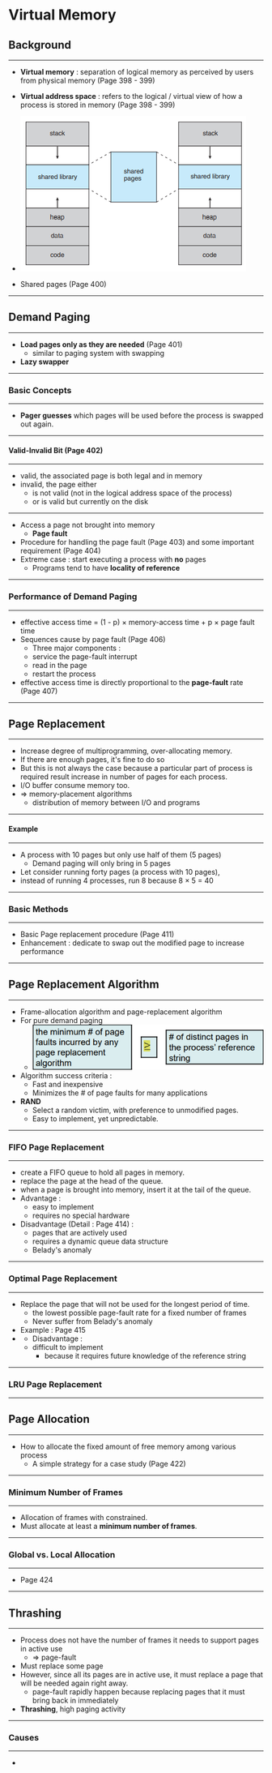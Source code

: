# Virtual Memory

## Background

---

- **Virtual memory** : separation of logical memory as perceived by users from physical memory (Page 398 - 399)
- **Virtual address space** : refers to the logical / virtual view of how a process is stored in memory (Page 398 - 399)
- ![virtual-addr-space](static/virtual-addr-space.png)

- Shared pages (Page 400)

---

## Demand Paging

---

- **Load pages only as they are needed** (Page 401)
  - similar to paging system with swapping
- **Lazy swapper**

---

### Basic Concepts

---

- **Pager guesses** which pages will be used before the process is swapped out again.

---

#### Valid-Invalid Bit (Page 402)

---

- valid, the associated page is both legal and in memory
- invalid, the page either 
  - is not valid (not in the logical address space of the process)
  - or is valid but currently on the disk

---

- Access a page not brought into memory
  - **Page fault**
- Procedure for handling the page fault (Page 403) and some important requirement (Page 404)
- Extreme case :  start executing a process with **no** pages
  - Programs tend to have **locality of reference**

---

### Performance of Demand Paging

---

- effective access time = (1 - p) $\times$ memory-access time + p $\times$ page fault time
- Sequences cause by page fault (Page 406)
  - Three major components : 
  - service the page-fault interrupt
  - read in the page
  - restart the process
- effective access time is directly proportional to the **page-fault** rate (Page 407)

---

## Page Replacement

---

- Increase degree of multiprogramming, over-allocating memory.
- If there are enough pages, it's fine to do so
- But this is not always the case because a particular part of process is required result increase in number of pages for each process.
- I/O buffer consume memory too.
- => memory-placement algorithms
  - distribution of memory between I/O and programs

---

#### Example

---

- A process with 10 pages but only use half of them (5 pages)
  - Demand paging will only bring in 5 pages
- Let consider running forty pages (a process with 10 pages),
- instead of running 4 processes, run 8 because 8 $\times$ 5 = 40

---

###  Basic Methods

---

- Basic Page replacement procedure (Page 411)
- Enhancement : dedicate to swap out the modified page to increase performance

---

## Page Replacement Algorithm

---

- Frame-allocation algorithm and page-replacement algorithm
- For pure demand paging
  -  ![demand-paging-remark](static/demand-paging-remark.png)
- Algorithm success criteria :
  - Fast and inexpensive
  - Minimizes the # of page faults for many applications
- **RAND**
  - Select a random victim, with preference to unmodified pages.
  - Easy to implement, yet unpredictable.

---

### FIFO Page Replacement

---

- create a FIFO queue to hold all pages in memory.
- replace the page at the head of the queue.
- when a page is brought into memory, insert it at the tail of the queue.
- Advantage :
  - easy to implement
  - requires no special hardware
- Disadvantage (Detail : Page 414) :
  - pages that are actively used 
  - requires a dynamic queue data structure
  - Belady's anomaly

---

### Optimal Page Replacement

---

- Replace the page that will not be used for the longest period of time.
  - the lowest possible page-fault rate for a fixed number of frames
  - Never suffer from Belady's anomaly
- Example : Page 415
- - Disadvantage :
  - difficult to implement 
    - because it requires future knowledge of the reference string

---

### LRU Page Replacement

---

## Page Allocation

---

- How to allocate the fixed amount of free memory among various process
  - A simple strategy for a case study (Page 422)

---

### Minimum Number of Frames

---

- Allocation of frames with constrained.
- Must allocate at least a **minimum number of frames**.

---

### Global vs. Local Allocation

---

- Page 424

---

## Thrashing

---

- Process does not have the number of frames it needs to support pages in active use
  - => page-fault
- Must replace some page
- However, since all its pages are in active use, it must replace a page that will be needed again right away.
  - page-fault rapidly happen because replacing pages that it must bring back in immediately
- **Thrashing**, high paging activity

---

### Causes

---

- 
